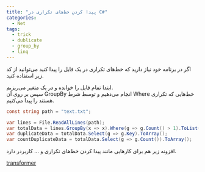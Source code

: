 ```yaml
---
title: "پیدا کردن خط‌های تکراری در C#"
categories:
  - Net
tags:
  - trick
  - dublicate
  - group_by
  - linq
---
```


اگر در برنامه خود نیاز دارید که خط‌های تکراری در یک فایل را پیدا کنید می‌توانید از کد زیر استفاده کنید.  

ابتدا تمام فایل را خوانده و در یک متغیر می‌ریزیم.  
سپس بر روی آن GroupBy انجام می‌دهیم و توسط شرط Where خط‌هایی که تکراری هستند را پیدا می‌کنیم.  

```csharp
const string path = "text.txt";

var lines = File.ReadAllLines(path);
var totalData = lines.GroupBy(x => x).Where(g => g.Count() > 1).ToList();
var duplicateData = totalData.Select(g => g.Key).ToArray();
var countDuplicateData = totalData.Select(g => g.Count()).ToArray();
```

افزونه زیر هم برای کارهایی مانند پیدا کردن خط‌های تکراری و ... کاربردر دارد.  

[transformer](https://marketplace.visualstudio.com/items?itemName=dakara.transformer#overview)  